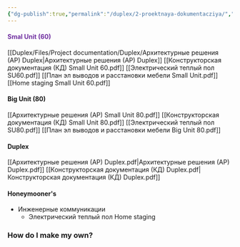 ```yaml
---
{"dg-publish":true,"permalink":"/duplex/2-proektnaya-dokumentacziya/","noteIcon":"","updated":"2024-12-02T04:01:38.128+03:00"}
---
```



#### <span style="color:rgb(112, 48, 160)">Smal Unit (60)</span>

[[Duplex/Files/Project documentation/Duplex/Архитектурные решения (АР) Duplex\|Архитектурные решения (АР) Duplex]]
[[Конструкторская документация (КД) Small Unit 60.pdf]]
[[Электрический теплый пол SU60.pdf]]
[[План эл выводов и расстановки мебели Small Unit.pdf]]
[[Home staging Small Unit 60.pdf]]


#### Big Unit (80) 
[[Архитектурные решения (АР) Small Unit 80.pdf]]
[[Конструкторская документация (КД) Small Unit 80.pdf]]
[[Электрический теплый пол SU80.pdf]]
[[План эл выводов и расстановки мебели Big Unit 80.pdf]]

#### Duplex
[[Архитектурные решения (АР) Duplex.pdf\|Архитектурные решения (АР) Duplex.pdf]]
[[Конструкторская документация (КД) Duplex.pdf\|Конструкторская документация (КД) Duplex.pdf]]


#### Honeymooner's


- Инженерные коммуникации
  - Электрический теплый пол
Home staging
### How do I make my own?
